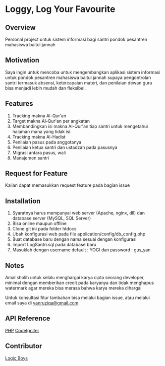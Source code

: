 # Loggy, Log Your Favourite

## Overview

Personal project untuk sistem informasi bagi santri pondok pesantren mahasiswa baitul jannah

## Motivation

Saya ingin untuk mencoba untuk mengembangkan aplikasi sistem informasi untuk pondok pesantren mahasiswa baitul jannah supaya pengontrolan santri termasuk absensi, ketercapaian materi, dan penilaian dewan guru bisa menjadi lebih mudah dan fleksibel.

## Features

1. Tracking makna Al-Qur'an
2. Target makna Al-Qur'an per angkatan
3. Membandingkan isi makna Al-Qur'an tiap santri untuk mengetahui halaman mana yang tidak isi
4. Tracking makna Al-Hadist
5. Penilaian pasus pada anggotanya
6. Penilaian ketua santri dan ustadzah pada pasusnya
7. Migrasi antara pasus, wali
8. Manajemen santri

## Request for Feature

Kalian dapat memasukkan request feature pada bagian issue

## Installation

1. Syaratnya harus mempunyai web server (Apache, nginx, dll) dan database server (MySQL, SQL Server)
2. Bisa online maupun offline
3. Clone git ini pada folder htdocs
4. Ubah konfigurasi web pada file application/config/db_config.php
5. Buat database baru dengan nama sesuai dengan konfigurasi
6. Import LogSantri.sql pada database baru
7. Masuklah dengan username default : YOGI dan password : gus_yan

## Notes

Amal sholih untuk selalu menghargai karya cipta seorang developer, minimal dengan memberikan credit pada karyanya dan tidak menghapus watermark agar mereka bisa merasa bahwa karya mereka dihargai

Untuk konsultasi fitur tambahan bisa melalui bagian issue, atau melalui email saya di yanruziqa@gmail.com

## API Reference

[PHP](http://php.net/manual/en/getting-started.php)
[CodeIgniter](https://www.codeigniter.com/user_guide/)

## Contributor

[Logic Boys](https://twitter.com/logicb0ys)
